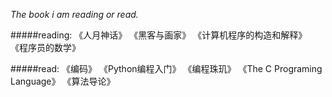 _The book i am reading or read._

#####reading:
    《人月神话》
    《黑客与画家》
    《计算机程序的构造和解释》
    《程序员的数学》

#####read:
    《编码》
    《Python编程入门》
    《编程珠玑》
    《The C Programing Language》
    《算法导论》
